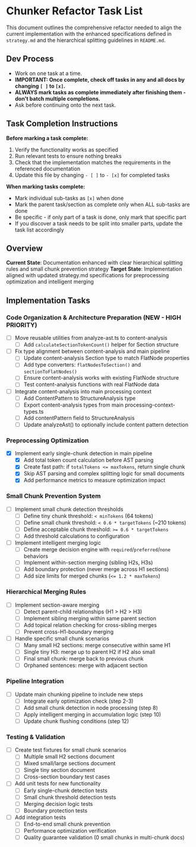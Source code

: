 # Chunker Refactor Task List

This document outlines the comprehensive refactor needed to align the current implementation with the enhanced specifications defined in `strategy.md` and the hierarchical splitting guidelines in `README.md`.

## Dev Process

- Work on one task at a time.
- **IMPORTANT: Once complete, check off tasks in any and all docs by changing `[ ]` to `[x]`.**
- **ALWAYS mark tasks as complete immediately after finishing them - don't batch multiple completions.**
- Ask before continuing onto the next task.

## Task Completion Instructions

**Before marking a task complete:**
1. Verify the functionality works as specified
2. Run relevant tests to ensure nothing breaks
3. Check that the implementation matches the requirements in the referenced documentation
4. Update this file by changing `- [ ]` to `- [x]` for completed tasks

**When marking tasks complete:**
- Mark individual sub-tasks as `[x]` when done
- Mark the parent task/section as complete only when ALL sub-tasks are done
- Be specific - if only part of a task is done, only mark that specific part
- If you discover a task needs to be split into smaller parts, update the task list accordingly

## Overview

**Current State**: Documentation enhanced with clear hierarchical splitting rules and small chunk prevention strategy
**Target State**: Implementation aligned with updated strategy.md specifications for preprocessing optimization and intelligent merging

## Implementation Tasks

### Code Organization & Architecture Preparation (NEW - HIGH PRIORITY)
- [ ] Move reusable utilities from analyze-ast.ts to content-analysis
  - [ ] Add `calculateSectionTokenCount()` helper for Section structure

- [ ] Fix type alignment between content-analysis and main pipeline
  - [ ] Update content-analysis Section type to match FlatNode properties
  - [ ] Add type converters: `flatNodesToSection()` and `sectionToFlatNodes()`
  - [ ] Ensure content-analysis works with existing FlatNode structure
  - [ ] Test content-analysis functions with real FlatNode data

- [ ] Integrate content-analysis into main processing context
  - [ ] Add ContentPattern to StructureAnalysis type
  - [ ] Export content-analysis types from main processing-context-types.ts
  - [ ] Add contentPattern field to StructureAnalysis
  - [ ] Update analyzeAst() to optionally include content pattern detection

### Preprocessing Optimization
- [x] Implement early single-chunk detection in main pipeline
  - [x] Add total token count calculation before AST parsing
  - [x] Create fast path: if `totalTokens <= maxTokens`, return single chunk
  - [x] Skip AST parsing and complex splitting logic for small documents
  - [x] Add performance metrics to measure optimization impact

### Small Chunk Prevention System
- [ ] Implement small chunk detection thresholds
  - [ ] Define tiny chunk threshold: `< minTokens` (64 tokens)
  - [ ] Define small chunk threshold: `< 0.6 * targetTokens` (~210 tokens)
  - [ ] Define acceptable chunk threshold: `>= 0.6 * targetTokens`
  - [ ] Add threshold calculations to configuration

- [ ] Implement intelligent merging logic
  - [ ] Create merge decision engine with `required`/`preferred`/`none` behaviors
  - [ ] Implement within-section merging (sibling H2s, H3s)
  - [ ] Add boundary protection (never merge across H1 sections)
  - [ ] Add size limits for merged chunks (`<= 1.2 * maxTokens`)

### Hierarchical Merging Rules
- [ ] Implement section-aware merging
  - [ ] Detect parent-child relationships (H1 > H2 > H3)
  - [ ] Implement sibling merging within same parent section
  - [ ] Add topical relation checking for cross-sibling merges
  - [ ] Prevent cross-H1-boundary merging

- [ ] Handle specific small chunk scenarios
  - [ ] Many small H2 sections: merge consecutive within same H1
  - [ ] Single tiny H3: merge up to parent H2 if H2 also small
  - [ ] Final small chunk: merge back to previous chunk
  - [ ] Orphaned sentences: merge with adjacent section

### Pipeline Integration
- [ ] Update main chunking pipeline to include new steps
  - [ ] Integrate early optimization check (step 2-3)
  - [ ] Add small chunk detection in node processing (step 8)
  - [ ] Apply intelligent merging in accumulation logic (step 10)
  - [ ] Update chunk flushing conditions (step 12)

### Testing & Validation
- [ ] Create test fixtures for small chunk scenarios
  - [ ] Multiple small H2 sections document
  - [ ] Mixed small/large sections document
  - [ ] Single tiny section document
  - [ ] Cross-section boundary test cases

- [ ] Add unit tests for new functionality
  - [ ] Early single-chunk detection tests
  - [ ] Small chunk threshold detection tests
  - [ ] Merging decision logic tests
  - [ ] Boundary protection tests

- [ ] Add integration tests
  - [ ] End-to-end small chunk prevention
  - [ ] Performance optimization verification
  - [ ] Quality guarantee validation (0 small chunks in multi-chunk docs)
